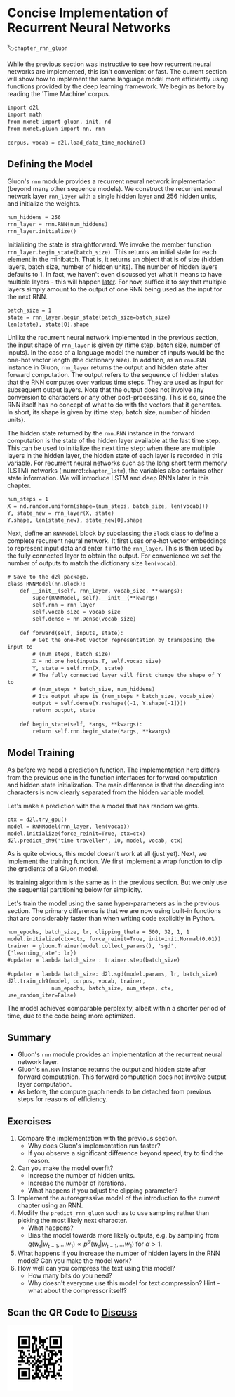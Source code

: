 # Concise Implementation of Recurrent Neural Networks
:label:`chapter_rnn_gluon`

While the previous section was instructive to see how recurrent neural networks are implemented, this isn't convenient or fast. The current section will show how to implement the same language model more efficiently using functions provided by the deep learning framework. We begin as before by reading the 'Time Machine' corpus.

```{.python .input  n=1}
import d2l
import math
from mxnet import gluon, init, nd
from mxnet.gluon import nn, rnn

corpus, vocab = d2l.load_data_time_machine()
```

## Defining the Model

Gluon's `rnn` module provides a recurrent neural network implementation (beyond many other sequence models). We construct the recurrent neural network layer `rnn_layer` with a single hidden layer and 256 hidden units, and initialize the weights.

```{.python .input  n=26}
num_hiddens = 256
rnn_layer = rnn.RNN(num_hiddens)
rnn_layer.initialize()
```

Initializing the state is straightforward. We invoke the member function `rnn_layer.begin_state(batch_size)`. This returns an initial state for each element in the minibatch. That is, it returns an object that is of size (hidden layers, batch size, number of hidden units). The number of hidden layers defaults to 1. In fact, we haven't even discussed yet what it means to have multiple layers - this will happen [later](deep-rnn.md). For now, suffice it to say that multiple layers simply amount to the output of one RNN being used as the input for the next RNN.

```{.python .input  n=37}
batch_size = 1
state = rnn_layer.begin_state(batch_size=batch_size)
len(state), state[0].shape
```

Unlike the recurrent neural network implemented in the previous section, the input shape of `rnn_layer` is given by (time step, batch size, number of inputs). In the case of a language model the number of inputs would be the one-hot vector length (the dictionary size). In addition, as an `rnn.RNN` instance in Gluon, `rnn_layer` returns the output and hidden state after forward computation. The output refers to the sequence of hidden states that the RNN computes over various time steps. They are used as input for subsequent output layers. Note that the output does not involve any conversion to characters or any other post-processing. This is so, since the RNN itself has no concept of what to do with the vectors that it generates. In short, its shape is given by (time step, batch size, number of hidden units).

The hidden state returned by the `rnn.RNN` instance in the forward computation
is the state of the hidden layer available at the last time step. This can be
used to initialize the next time step: when there are multiple layers in the
hidden layer, the hidden state of each layer is recorded in this variable. For
recurrent neural networks such as the long short term memory (LSTM) networks
(:numref:`chapter_lstm`), the variables also contains other state
information. We will introduce LSTM and deep RNNs later in this chapter.

```{.python .input  n=38}
num_steps = 1
X = nd.random.uniform(shape=(num_steps, batch_size, len(vocab)))
Y, state_new = rnn_layer(X, state)
Y.shape, len(state_new), state_new[0].shape
```

Next, define an `RNNModel` block by subclassing the `Block` class to define a complete recurrent neural network. It first uses one-hot vector embeddings to represent input data and enter it into the `rnn_layer`. This is then used by the fully connected layer to obtain the output. For convenience we set the number of outputs to match the dictionary size `len(vocab)`.

```{.python .input  n=39}
# Save to the d2l package. 
class RNNModel(nn.Block):
    def __init__(self, rnn_layer, vocab_size, **kwargs):
        super(RNNModel, self).__init__(**kwargs)
        self.rnn = rnn_layer
        self.vocab_size = vocab_size
        self.dense = nn.Dense(vocab_size)

    def forward(self, inputs, state):
        # Get the one-hot vector representation by transposing the input to
        # (num_steps, batch_size)
        X = nd.one_hot(inputs.T, self.vocab_size)
        Y, state = self.rnn(X, state)
        # The fully connected layer will first change the shape of Y to
        # (num_steps * batch_size, num_hiddens)
        # Its output shape is (num_steps * batch_size, vocab_size)
        output = self.dense(Y.reshape((-1, Y.shape[-1])))
        return output, state

    def begin_state(self, *args, **kwargs):
        return self.rnn.begin_state(*args, **kwargs)
```

## Model Training

As before we need a prediction function. The implementation here differs from the previous one in the function interfaces for forward computation and hidden state initialization. The main difference is that the decoding into characters is now clearly separated from the hidden variable model.

Let's make a prediction with the a model that has random weights.

```{.python .input  n=42}
ctx = d2l.try_gpu()
model = RNNModel(rnn_layer, len(vocab))
model.initialize(force_reinit=True, ctx=ctx)
d2l.predict_ch9('time traveller', 10, model, vocab, ctx)

```

As is quite obvious, this model doesn't work at all (just yet). Next, we implement the training function. We first implement a wrap function to clip the gradients of a Gluon model.

Its training algorithm is the same as in the previous section. But we only use the sequential partitioning below for simplicity.

Let's train the model using the same hyper-parameters as in the previous section. The primary difference is that we are now using built-in functions that are considerably faster than when writing code explicitly in Python.

```{.python .input  n=19}
num_epochs, batch_size, lr, clipping_theta = 500, 32, 1, 1
model.initialize(ctx=ctx, force_reinit=True, init=init.Normal(0.01))
trainer = gluon.Trainer(model.collect_params(), 'sgd', {'learning_rate': lr})
#updater = lambda batch_size : trainer.step(batch_size)

#updater = lambda batch_size: d2l.sgd(model.params, lr, batch_size)
d2l.train_ch9(model, corpus, vocab, trainer,
              num_epochs, batch_size, num_steps, ctx, use_random_iter=False)
```

The model achieves comparable perplexity, albeit within a shorter period of time, due to the code being more optimized.

## Summary

* Gluon's `rnn` module provides an implementation at the recurrent neural network layer.
* Gluon's `nn.RNN` instance returns the output and hidden state after forward computation. This forward computation does not involve output layer computation.
* As before, the compute graph needs to be detached from previous steps for reasons of efficiency.

## Exercises

1. Compare the implementation with the previous section.
    * Why does Gluon's implementation run faster?
    * If you observe a significant difference beyond speed, try to find the reason.
1. Can you make the model overfit?
    * Increase the number of hidden units.
    * Increase the number of iterations.
    * What happens if you adjust the clipping parameter?
1. Implement the autoregressive model of the introduction to the current chapter using an RNN.
1. Modify the `predict_rnn_gluon` such as to use sampling rather than picking the most likely next character.
    * What happens?
    * Bias the model towards more likely outputs, e.g. by sampling from $q(w_t|w_{t-1}, \ldots w_1) \propto p^\alpha(w_t|w_{t-1}, \ldots w_1)$ for $\alpha > 1$.
1. What happens if you increase the number of hidden layers in the RNN model? Can you make the model work?
1. How well can you compress the text using this model?
    * How many bits do you need?
    * Why doesn't everyone use this model for text compression? Hint - what about the compressor itself?

## Scan the QR Code to [Discuss](https://discuss.mxnet.io/t/2365)

![](../img/qr_rnn-gluon.svg)
